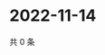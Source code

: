 # 2022-11-14

共 0 条

<!-- BEGIN WEIBO -->
<!-- 最后更新时间 Mon Nov 14 2022 21:47:16 GMT+0800 (China Standard Time) -->

<!-- END WEIBO -->
